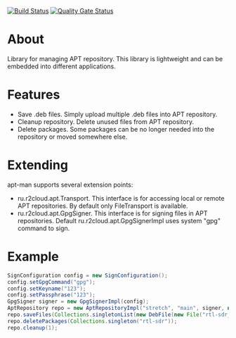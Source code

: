[![Build Status](https://app.travis-ci.com/dernasherbrezon/apt-man.svg?branch=main)](https://app.travis-ci.com/github/dernasherbrezon/apt-man) [![Quality Gate Status](https://sonarcloud.io/api/project_badges/measure?project=ru.r2cloud%3Aapt-man&metric=alert_status)](https://sonarcloud.io/dashboard?id=ru.r2cloud%3Aapt-man)

# About

Library for managing APT repository. This library is lightweight and can be embedded into different applications.

# Features

  * Save .deb files. Simply upload multiple .deb files into APT repository.
  * Cleanup repository. Delete unused files from APT repository.
  * Delete packages. Some packages can be no longer needed into the repository or moved somewhere else.
  
# Extending

apt-man supports several extension points:

 * ru.r2cloud.apt.Transport. This interface is for accessing local or remote APT repositories. By default only FileTransport is available.
 * ru.r2cloud.apt.GpgSigner. This interface is for signing files in APT repositories. Default ru.r2cloud.apt.GpgSignerImpl uses system "gpg" command to sign.
 
# Example

```java
SignConfiguration config = new SignConfiguration();
config.setGpgCommand("gpg");
config.setKeyname("123");
config.setPassphrase("123");
GpgSigner signer = new GpgSignerImpl(config);
AptRepository repo = new AptRepositoryImpl("stretch", "main", signer, new FileTransport("/var/www/apt"));
repo.saveFiles(Collections.singletonList(new DebFile(new File("rtl-sdr_0.6_armhf.deb"))));
repo.deletePackages(Collections.singleton("rtl-sdr"));
repo.cleanup(1);
```